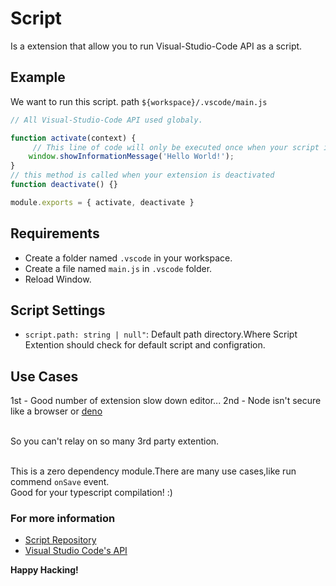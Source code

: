 # Script

Is a extension that allow you to run Visual-Studio-Code API as a script.

## Example

We want to run this script. path `${workspace}/.vscode/main.js`

```js 
// All Visual-Studio-Code API used globaly.

function activate(context) {
     // This line of code will only be executed once when your script is activated
	window.showInformationMessage('Hello World!');
}
// this method is called when your extension is deactivated
function deactivate() {}

module.exports = { activate, deactivate }
```

## Requirements

 - Create a folder named `.vscode` in your workspace.
 - Create a file named `main.js` in `.vscode` folder. 
 - Reload Window. 

## Script Settings
 - `script.path: string | null"`: Default path directory.Where Script Extention should check for default script and configration.

## Use Cases

1st - Good number of extension slow down  editor...
2nd - Node isn't secure like a browser or [deno](https://github.com/denoland/deno)</br></br>

So you can't relay on so many 3rd party extention.</br></br>

This is a zero dependency module.There are many use cases,like run commend `onSave` event.</br>
Good for your typescript compilation! :)

<!-- This is zero a dependency module. -->

### For more information

* [Script Repository](https://github.com/nurmohammed840/VSC.ext/tree/master/script)
* [Visual Studio Code's API](https://code.visualstudio.com/api/references/vscode-api)

**Happy Hacking!**

